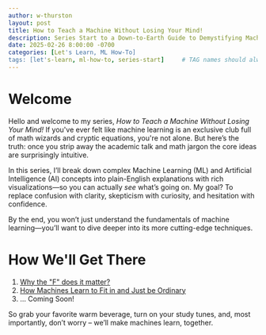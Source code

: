 ```yaml
---
author: w-thurston
layout: post
title: How to Teach a Machine Without Losing Your Mind!
description: Series Start to a Down-to-Earth Guide to Demystifying Machine Learning
date: 2025-02-26 8:00:00 -0700
categories: [Let's Learn, ML How-To]
tags: [let's-learn, ml-how-to, series-start]     # TAG names should always be lowercase
---
```



# Welcome

Hello and welcome to my series, *How to Teach a Machine Without Losing Your Mind!* If you've ever felt like machine learning is an exclusive club full of math wizards and cryptic equations, you're not alone. But here’s the truth: once you strip away the academic talk and math jargon the core ideas are surprisingly intuitive.

In this series, I’ll break down complex Machine Learning (ML) and Artificial Intelligence (AI) concepts into plain-English explanations with rich visualizations—so you can actually *see* what’s going on. My goal? To replace confusion with clarity, skepticism with curiosity, and hesitation with confidence.

By the end, you won’t just understand the fundamentals of machine learning—you’ll want to dive deeper into its more cutting-edge techniques.

# How We'll Get There 

1. [Why the "F" does it matter?](../Why_the_F_does_it_matter)
2. [How Machines Learn to Fit in and Just be Ordinary](../How_Machines_Learn_to_Fit_in_and_Just_be_Ordinary)
3. ... Coming Soon!


So grab your favorite warm beverage, turn on your study tunes, and, most importantly, don’t worry – we’ll make machines learn, together.
